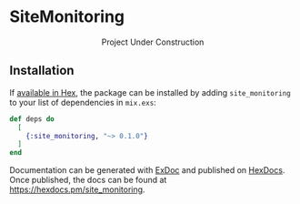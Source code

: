 # SiteMonitoring

<p align="center">Project Under Construction</p>

## Installation

If [available in Hex](https://hex.pm/docs/publish), the package can be installed
by adding `site_monitoring` to your list of dependencies in `mix.exs`:

```elixir
def deps do
  [
    {:site_monitoring, "~> 0.1.0"}
  ]
end
```

Documentation can be generated with [ExDoc](https://github.com/elixir-lang/ex_doc)
and published on [HexDocs](https://hexdocs.pm). Once published, the docs can
be found at <https://hexdocs.pm/site_monitoring>.
